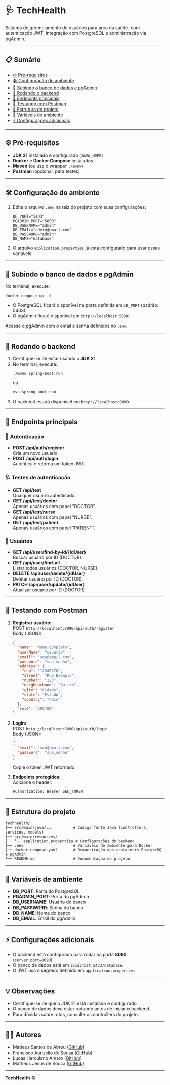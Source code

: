 # 🩺 TechHealth

Sistema de gerenciamento de usuários para área da saúde, com autenticação JWT, integração com PostgreSQL e administração via pgAdmin.

---

## 📋 Sumário

- [⚙️ Pré-requisitos](#️-pré-requisitos)
- [🛠️ Configuração do ambiente](#️-configuração-do-ambiente)
- [🐳 Subindo o banco de dados e pgAdmin](#-subindo-o-banco-de-dados-e-pgadmin)
- [🚀 Rodando o backend](#-rodando-o-backend)
- [🔗 Endpoints principais](#-endpoints-principais)
- [🧪 Testando com Postman](#-testando-com-postman)
- [📁 Estrutura do projeto](#-estrutura-do-projeto)
- [🔑 Variáveis de ambiente](#-variáveis-de-ambiente)
- [⚡ Configurações adicionais](#-configurações-adicionais)

---

## ⚙️ Pré-requisitos

- **JDK 21** instalado e configurado (`JAVA_HOME`)
- **Docker** e **Docker Compose** instalados
- **Maven** (ou use o wrapper `./mvnw`)
- **Postman** (opcional, para testes)

---

## 🛠️ Configuração do ambiente

1. Edite o arquivo `.env` na raiz do projeto com suas configurações:
    ```properties
    DB_PORT="5433"
    PGADMIN_PORT="5050"
    DB_USERNAME="admin"
    DB_EMAIL="admin@email.com"
    DB_PASSWORD="admin"
    DB_NAME="database"
    ```

2. O arquivo `application.properties` já está configurado para usar essas variáveis.

---

## 🐳 Subindo o banco de dados e pgAdmin

No terminal, execute:
```shell
docker-compose up -d
```

- O PostgreSQL ficará disponível na porta definida em `DB_PORT` (padrão: 5433).
- O pgAdmin ficará disponível em `http://localhost:5050`.

Acesse o pgAdmin com o email e senha definidos no `.env`.

---

## 🚀 Rodando o backend

1. Certifique-se de estar usando o **JDK 21**.
2. No terminal, execute:
    ```shell
    ./mvnw spring-boot:run
    ```
    ou
    ```shell
    mvn spring-boot:run
    ```
3. O backend estará disponível em `http://localhost:8090`.

---

## 🔗 Endpoints principais

### 🔐 Autenticação

- **POST /api/auth/register**  
  Cria um novo usuário.
- **POST /api/auth/login**  
  Autentica e retorna um token JWT.

### 🩺 Testes de autenticação

- **GET /api/test**  
  Qualquer usuário autenticado.
- **GET /api/test/doctor**  
  Apenas usuários com papel "DOCTOR".
- **GET /api/test/nurse**  
  Apenas usuários com papel "NURSE".
- **GET /api/test/patient**  
  Apenas usuários com papel "PATIENT".

### 👤 Usuários

- **GET /api/user/find-by-id/{idUser}**  
  Buscar usuário por ID (DOCTOR).
- **GET /api/user/find-all**  
  Listar todos usuários (DOCTOR, NURSE).
- **DELETE /api/user/delete/{idUser}**  
  Deletar usuário por ID (DOCTOR).
- **PATCH /api/user/update/{idUser}**  
  Atualizar usuário por ID (DOCTOR).

---

## 🧪 Testando com Postman

1. **Registrar usuário:**  
   POST `http://localhost:8090/api/auth/register`  
   Body (JSON):
   ```json
   {
     "name": "Nome Completo",
     "userName": "usuario",
     "email": "seu@email.com",
     "password": "sua_senha",
     "address": {
       "cep": "12345678",
       "street": "Rua Exemplo",
       "number": "123",
       "neighborhood": "Bairro",
       "city": "Cidade",
       "state": "Estado",
       "country": "País"
     },
     "role": "DOCTOR"
   }
   ```

2. **Login:**  
   POST `http://localhost:8090/api/auth/login`  
   Body (JSON):
   ```json
   {
     "email": "seu@email.com",
     "password": "sua_senha"
   }
   ```
   Copie o token JWT retornado.

3. **Endpoints protegidos:**  
   Adicione o header:
   ```
   Authorization: Bearer SEU_TOKEN
   ```

---

## 📁 Estrutura do projeto

```
techhealth/
├── src/main/java/...         # Código fonte Java (controllers, services, models)
├── src/main/resources/
│   └── application.properties # Configurações do backend
├── .env                      # Variáveis de ambiente para Docker
├── docker-compose.yaml       # Orquestração dos containers PostgreSQL e pgAdmin
└── README.md                 # Documentação do projeto
```

---

## 🔑 Variáveis de ambiente

- **DB_PORT**: Porta do PostgreSQL
- **PGADMIN_PORT**: Porta do pgAdmin
- **DB_USERNAME**: Usuário do banco
- **DB_PASSWORD**: Senha do banco
- **DB_NAME**: Nome do banco
- **DB_EMAIL**: Email do pgAdmin

---

## ⚡ Configurações adicionais

- O backend está configurado para rodar na porta **8090** (`server.port=8090`).
- O banco de dados está em `localhost:5433/database`.
- O JWT usa o segredo definido em `application.properties`.

---

## 💡 Observações

- Certifique-se de que o JDK 21 está instalado e configurado.
- O banco de dados deve estar rodando antes de iniciar o backend.
- Para dúvidas sobre rotas, consulte os controllers do projeto.

---

## 👨‍💻 Autores

- Matteus Santos de Abreu ([GitHub](https://github.com/Nexusf1re))
- Francisco Aurizelio de Sousa ([GitHub](https://github.com/faurizel))
- Lucas Herculano Amaro ([GitHub](https://github.com/LucasHerculanoAmaro))
- Matheus Jesus de Souza ([GitHub](https://github.com/offteuz))

---

**TechHealth** ©